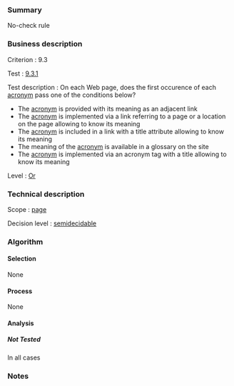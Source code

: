### Summary

No-check rule

### Business description

Criterion : 9.3

Test :
[9.3.1](http://www.accessiweb.org/index.php/accessiweb-22-english-version.html#test-9-3-1)

Test description : On each Web page, does the first occurence of each
[acronym](http://www.accessiweb.org/index.php/glossary-76.html#mAcro)
pass one of the conditions below?

-   The
    [acronym](http://www.accessiweb.org/index.php/glossary-76.html#mAcro)
    is provided with its meaning as an adjacent link
-   The
    [acronym](http://www.accessiweb.org/index.php/glossary-76.html#mAcro)
    is implemented via a link referring to a page or a location on the
    page allowing to know its meaning
-   The
    [acronym](http://www.accessiweb.org/index.php/glossary-76.html#mAcro)
    is included in a link with a title attribute allowing to know its
    meaning
-   The meaning of the
    [acronym](http://www.accessiweb.org/index.php/glossary-76.html#mAcro)
    is available in a glossary on the site
-   The
    [acronym](http://www.accessiweb.org/index.php/glossary-76.html#mAcro)
    is implemented via an acronym tag with a title allowing to know its
    meaning

Level : [Or](/en/category/rules-design/accessiweb-11/level/or)

### Technical description

Scope : [page](/en/category/rules-design/accessiweb-11/scope/page)

Decision level :
[semidecidable](/en/category/rules-design/accessiweb-11/decision-level/semidecidable)

### Algorithm

#### Selection

None

#### Process

None

#### Analysis

##### Not Tested

In all cases

### Notes


